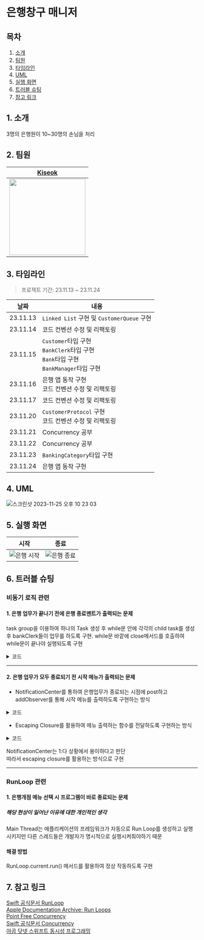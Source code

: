 # 은행창구 매니저

## 목차
1. [소개](#1-소개)
2. [팀원](#2-팀원)
3. [타임라인](#3-타임라인)
4. [UML](#4-UML)
5. [실행 화면](#5-실행-화면)
6. [트러블 슈팅](#6-트러블-슈팅)
7. [참고 링크](#7-참고-링크)


## 1. 소개
3명의 은행원이 10~30명의 손님을 처리

## 2. 팀원
|[Kiseok](https://github.com/carti1108)|
|--|
|<img src=https://github.com/carti1108/ios-bank-manager/assets/114901495/4ab1532c-892f-4b68-9283-408d0b2086fe width="200" height="200">|

## 3. 타임라인
>프로젝트 기간: 23.11.13 ~ 23.11.24

|날짜|내용|
|--|--|
|23.11.13|`Linked List` 구현 및 `CustomerQueue` 구현|
|23.11.14|코드 컨벤션 수정 및 리팩토링|
|23.11.15|`Customer`타입 구현<br>`BankClerk`타입 구현<br>`Bank`타입 구현<br>`BankManager`타입 구현|
|23.11.16|은행 앱 동작 구현<br>코드 컨벤션 수정 및 리팩토링|
|23.11.17|코드 컨벤션 수정 및 리팩토링|
|23.11.20|`CustomerProtocol` 구현<br>코드 컨벤션 수정 및 리팩토링|
|23.11.21|Concurrency 공부|
|23.11.22|Concurrency 공부|
|23.11.23|`BankingCategory`타입 구현|
|23.11.24|은행 앱 동작 구현|

## 4. UML
![스크린샷 2023-11-25 오후 10 23 03](https://github.com/carti1108/ios-bank-manager/assets/114901495/fd5dce32-7128-4093-8703-eddac5ed0538)

## 5. 실행 화면

|시작|종료|
|--|--|
|![은행 시작](https://github.com/carti1108/ios-bank-manager/assets/114901495/541f01ba-253f-4220-8bab-a4e9ca8f5cca)|![은행 종료](https://github.com/carti1108/ios-bank-manager/assets/114901495/03370706-da6e-4a4a-a6b8-09692896d024)|

## 6. 트러블 슈팅
### 비동기 로직 관련
#### 1. 은행 업무가 끝나기 전에 은행 종료멘트가 출력되는 문제
task group을 이용하여 하나의 Task 생성 후 while문 안에 각각의 child task를 생성 후 bankClerk들이 업무를 하도록 구현. while문 바깥에 close메서드를 호출하여 while문이 끝나야 실행되도록 구현
<details>
<summary>코드</summary>

```swift
Task {
    let taskStart = CFAbsoluteTimeGetCurrent()
    while depositLine.hasCustomer != 0 || loanLine.hasCustomer != 0 {
        await withTaskGroup(of: Void.self) { group in
            group.addTask {
                guard let loanCustomer = loanLine.dequeue() else {
                    return
                }
                await firstBankClerk.startTask(with: loanCustomer)
                    }
                    
            group.addTask {
                guard let depositCustomer = depositLine.dequeue() else {
                    return
                }
                await secondBankClerk.startTask(with: depositCustomer)
            }
                    
            group.addTask {
                guard let depositCustomer = depositLine.dequeue() else {
                    return
                }
                await thirdBankClerk.startTask(with: depositCustomer)
            }
        }
    }
    let taskEnd = CFAbsoluteTimeGetCurrent() - taskStart
    close(time: taskEnd)
    NotificationCenter.default.post(
                name: Bank.notificationName,
                object: nil
            )
}
```
</details>

---

#### 2. 은행 업무가 모두 종료되기 전 시작 메뉴가 출력되는 문제
- NotificationCenter를 통하여 은행업무가 종료되는 시점에 post하고 addObserver를 통해 시작 메뉴를 출력하도록 구현하는 방식

<details>
<summary>코드</summary>

```swift
let taskEnd = CFAbsoluteTimeGetCurrent() - taskStart
            
close(time: taskEnd)
NotificationCenter.default.post(
    name: Bank.notificationName,
    object: nil
)
```
    
```swift
case "1":
    bank.open()
    NotificationCenter.default.addObserver(
        forName: Bank.notificationName,
        object: nil,
        queue: nil) { _ in
            start()
        }
```
</details>

- Escaping Closure를 활용하여 메뉴 출력하는 함수를 전달하도록 구현하는 방식

<details>
<summary>코드</summary>

```swift
    public func open(_ completion: @escaping () -> Void) {
        bankManager.giveWaitingTicketAndLineUp(
            customerNumber: customerNumber,
            depositLine: depositLine,
            loanLine: loanLine
        )

        bankClerkTask(completion)
    }
    
    private func bankClerkTask(_ completion: @escaping () -> Void) {
        Task {
            let taskStart = CFAbsoluteTimeGetCurrent()
            while depositLine.hasCustomer != 0 || loanLine.hasCustomer != 0 {
                await withTaskGroup(of: Void.self) { group in
                    group.addTask {
                        guard let loanCustomer = loanLine.dequeue() else {
                            return
                        }
                        await firstBankClerk.startTask(with: loanCustomer)
                    }
                    
                    group.addTask {
                        guard let depositCustomer = depositLine.dequeue() else {
                            return
                        }
                        await secondBankClerk.startTask(with: depositCustomer)
                    }
                    
                    group.addTask {
                        guard let depositCustomer = depositLine.dequeue() else {
                            return
                        }
                        await thirdBankClerk.startTask(with: depositCustomer)
                    }
                }
            }
            let taskEnd = CFAbsoluteTimeGetCurrent() - taskStart
            
            close(time: taskEnd)
            completion()
        }
    }
```

```swift
case "1":
    bank.open {
        start()
    }
```
</details>


NotificationCenter는 1:다 상황에서 용이하다고 판단<br>따라서 escaping closure를 활용하는 방식으로 구현

---

### RunLoop 관련
#### 1. 은행개점 메뉴 선택 시 프로그램이 바로 종료되는 문제
##### 해당 현상이 일어난 이유에 대한 개인적인 생각
Main Thread는 애플리케이션의 프레임워크가 자동으로 Run Loop를 생성하고 실행시키지만 다른 스레드들은 개발자가 명시적으로 실행시켜줘야하기 때문

#### 해결 방법
RunLoop.current.run() 메서드를 활용하여 정상 작동하도록 구현

## 7. 참고 링크
[Swift 공식문서 RunLoop](https://developer.apple.com/documentation/foundation/runloop)<br>[Apple Documentation Archive: Run Loops](https://developer.apple.com/library/archive/documentation/Cocoa/Conceptual/Multithreading/RunLoopManagement/RunLoopManagement.html)<br>[Point Free Concurrency](https://www.pointfree.co/collections/concurrency)<br>[Swift 공식문서 Concurrency](https://docs.swift.org/swift-book/documentation/the-swift-programming-language/concurrency/#app-top)<br>[야곰 닷넷 스위프트 동시성 프로그래밍](https://yagom.net/courses/swift-concurrency-programming/)

